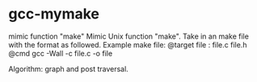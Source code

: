 # gcc-mymake
mimic function "make"
Mimic Unix function "make".
Take in an make file with the format as followed.
Example make file:
@target file : file.c file.h 
@cmd gcc -Wall -c file.c -o file

Algorithm: graph and post traversal.
